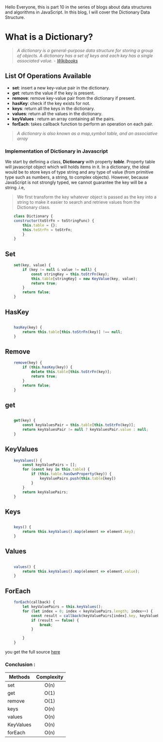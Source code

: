 Hello Everyone, this is part 10 in the series of blogs about data structures and algorithms in JavaScript. In this blog, I will cover the Dictionary Data Structure.

# What is a Dictionary?
> *A dictionary is a general-purpose data structure for storing a group of objects. A dictionary has a set of keys and each key has a single associated value.* - *[Wikibooks](https://en.wikibooks.org/wiki/A-level_Computing/AQA/Paper_1/Fundamentals_of_data_structures/Dictionaries#:~:text=A%20dictionary%20is%20a%20general,has%20a%20single%20associated%20value.&text=Different%20languages%20enforce%20different%20type,often%20implemented%20as%20hash%20tables.)*


## List Of Operations Available  

* __set__: insert a new key-value pair in the dictionary.
* __get__: return the value if the key is present.
* __remove__: remove key-value pair from the dictionary if present.
* __hasKey__: check if the key exists for not.
* __keys__: return all the keys in the dictionary. 
* __values__: return all the values in the dictionary. 
* __keyValues__ : return an array containing all the pairs.
* __forEach__:  takes callback function to perform an operation on each pair.

> *A dictionary is also known as a map,symbol table, and an associative array*


### Implementation of Dictionary in Javascript 

We start by defining a class, __Dictionary__ with property __*table*__.
Property table will javascript object which will holds items in it.
In a  dictionary,  the ideal would be to store keys of type string and any type of value (from primitive type such as numbers, a string, to complex objects). However, because JavaScript is not strongly typed, we cannot guarantee the key will be a string .i.e,
> We first transform the key whatever object is passed as the key into a string to make it easier to search and retrieve values from the Dictionary class.


```javascript 
    class Dictionary {
    constructor(toStrFn = toStringFunc) {
        this.table = {};
        this.toStrFn = toStrFn;
        }
    }
```

## Set  
```javascript 
    set(key, value) {
        if (key != null & value != null) {
            const stringKey = this.toStrFn(key);
            this.table[stringKey] = new KeyValue(key, value);
            return true;
        }
        return false;
    }
```
## HasKey

```javascript 

    hasKey(key) {
        return this.table[this.toStrFn(key)] !== null;
    }
``` 
## Remove

```javascript 
    remove(key) {
        if (this.hasKey(key)) {
            delete this.table[this.toStrFn(key)];
            return true;
        }
        return false;
    }
``` 
## get

```javascript 

    get(key) {
        const keyValuesPair = this.table[this.toStrFn(key)];
        return keyValuesPair != null ? keyValuesPair.value : null;
    }
```
## KeyValues

```javascript 
    keyValues() {
        const keyValuePairs = [];
        for (const key in this.table) {
            if (this.table.hasOwnProperty(key)) {
                keyValuePairs.push(this.table[key])
            }
        }
        return keyValuePairs;
    }
```

## Keys

```javascript 

    keys() {
        return this.keyValues().map(element => element.key);
    }
```
## Values

```javascript 

    values() {
        return this.keyValues().map(element => element.value);
    }
```


## ForEach 

```javascript 
    forEach(callback) {
        let keyValuePairs = this.keyValues();
        for (let index = 0; index < keyValuePairs.length; index++) {
            const result = callback(keyValuePairs[index].key, keyValuePairs[index].value);
            if (result == false) {
                break;
            }

        }
    }
```

you get the full source [here](https://github.com/swarup260/Learning_Algorithms/blob/master/data_structure/Dictionary.js)



### Conclusion : 


| Methods       | Complexity    |
| ------------- |:-------------:| 
| set           | O(n)          | 
| get           | O(1)          |  
| remove        | O(1)          | 
| keys          | O(n)          | 
| values        | O(n)          | 
| KeyValues     | O(n)          | 
| forEach       | O(n)          | 


